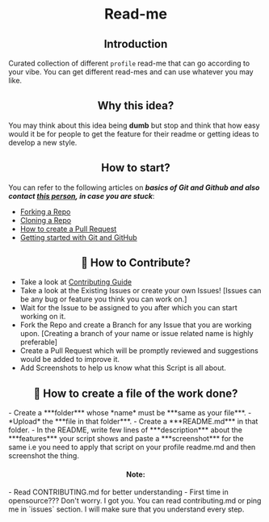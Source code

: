 <h1 align="center">Read-me</h1>

<h2 align="center">Introduction</h2>

Curated collection of different `profile` read-me that can go according to your vibe. You can get different read-mes and can use whatever you may like.

<h2 align="center">Why this idea?</h2>

You may think about this idea being <b>dumb</b> but stop and think that how easy would it be for people to get the feature for their readme or getting ideas to develop a new style.

<h2 align="center">How to start?</h2>

You can refer to the following articles on **_basics of Git and Github and also contact [this person](https://github.com/smriti1313/), in case you are stuck_**:

- [Forking a Repo](https://help.github.com/en/github/getting-started-with-github/fork-a-repo)
- [Cloning a Repo](https://help.github.com/en/desktop/contributing-to-projects/creating-a-pull-request)
- [How to create a Pull Request](https://opensource.com/article/19/7/create-pull-request-github)
- [Getting started with Git and GitHub](https://towardsdatascience.com/getting-started-with-git-and-github-6fcd0f2d4ac6)

<h2 align=center> 📝 How to Contribute? </h2>  

- Take a look at [Contributing Guide](https://github.com/smriti1313/Read-me/blob/main/CONTRIBUTING.md)
- Take a look at the Existing Issues or create your own Issues! [Issues can be any bug or feature you think you can work on.]
- Wait for the Issue to be assigned to you after which you can start working on it.
- Fork the Repo and create a Branch for any Issue that you are working upon. [Creating a branch of your name or issue related name is highly preferable]
- Create a Pull Request which will be promptly reviewed and suggestions would be added to improve it.
- Add Screenshots to help us know what this Script is all about.

<h2 align=center> 📝 How to create a file of the work done? </h2>
- Create a ***folder*** whose *name* must be ***same as your file***.
- *Upload* the ***file in that folder***.
- Create a ***README.md*** in that folder.
- In the README, write few lines of ***description*** about the ***features*** your script shows and paste a ***screenshot*** for the same i.e you need to apply that script on your profile readme.md and then screenshot the thing.

<h4 align="center"> Note: </h4>
- Read CONTRIBUTING.md for better understanding
- First time in opensource??? Don't worry. I got you. You can read contributing.md or ping me in `issues` section. I will make sure that you understand every step.
